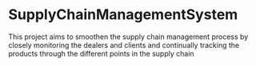 # SupplyChainManagementSystem

This project aims to smoothen the supply chain management process by closely monitoring the dealers 
and clients and continually tracking the products through the different points in the supply chain
